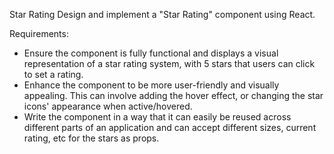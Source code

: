 Star Rating
Design and implement a "Star Rating" component using React.

Requirements:
- Ensure the component is fully functional and displays a visual representation of a star rating system, with 5 stars that users can click to set a rating.
- Enhance the component to be more user-friendly and visually appealing. This can involve adding the hover effect, or changing the star icons' appearance when active/hovered.
- Write the component in a way that it can easily be reused across different parts of an application and can accept different sizes, current rating, etc for the stars as props.